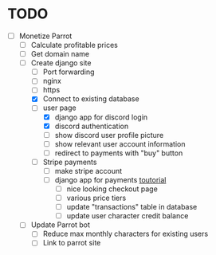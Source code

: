 # TODO

- [ ] Monetize Parrot
  - [ ] Calculate profitable prices
  - [ ] Get domain name 
  - [ ] Create django site
    - [ ] Port forwarding
    - [ ] nginx
    - [ ] https
    - [x] Connect to existing database
    - [ ] user page
      - [x] django app for discord login
      - [x] discord authentication
      - [ ] show discord user profile picture
      - [ ] show relevant user account information
      - [ ] redirect to payments with "buy" button
    - [ ] Stripe payments
      - [ ] make stripe account
      - [ ] django app for payments [toutorial](https://ordinarycoders.com/blog/article/django-and-stripe)
        - [ ] nice looking checkout page
        - [ ] various price tiers
        - [ ] update "transactions" table in database
        - [ ] update user character credit balance
  - [ ] Update Parrot bot
    - [ ] Reduce max monthly characters for existing users
    - [ ] Link to parrot site